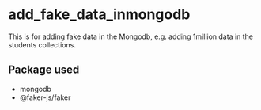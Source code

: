 # add_fake_data_inmongodb
This is for adding fake data in the Mongodb, e.g. adding 1million data in the students collections.

## Package used
- mongodb
- @faker-js/faker
